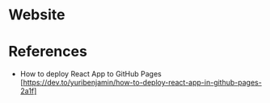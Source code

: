 # Website

# References
- How to deploy React App to GitHub Pages [https://dev.to/yuribenjamin/how-to-deploy-react-app-in-github-pages-2a1f]
